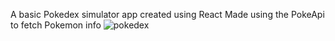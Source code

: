 A basic Pokedex simulator app created using React
Made using the PokeApi to fetch Pokemon info
![pokedex](https://i.imgur.com/lBzW7EU.png)
